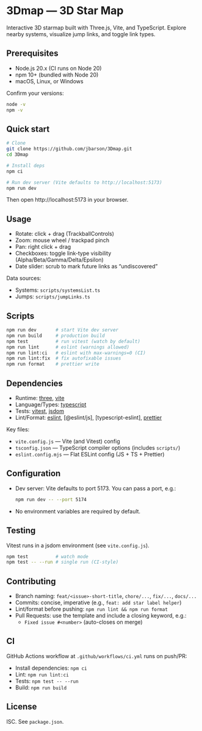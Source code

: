 # 3Dmap — 3D Star Map

Interactive 3D starmap built with Three.js, Vite, and TypeScript. Explore nearby systems, visualize jump links, and toggle link types.

## Prerequisites

- Node.js 20.x (CI runs on Node 20)
- npm 10+ (bundled with Node 20)
- macOS, Linux, or Windows

Confirm your versions:

```bash
node -v
npm -v
```

## Quick start

```bash
# Clone
git clone https://github.com/jbarson/3Dmap.git
cd 3Dmap

# Install deps
npm ci

# Run dev server (Vite defaults to http://localhost:5173)
npm run dev
```

Then open http://localhost:5173 in your browser.

## Usage

- Rotate: click + drag (TrackballControls)
- Zoom: mouse wheel / trackpad pinch
- Pan: right click + drag
- Checkboxes: toggle link-type visibility (Alpha/Beta/Gamma/Delta/Epsilon)
- Date slider: scrub to mark future links as “undiscovered”

Data sources:
- Systems: `scripts/systemsList.ts`
- Jumps: `scripts/jumpLinks.ts`

## Scripts

```bash
npm run dev       # start Vite dev server
npm run build     # production build
npm test          # run vitest (watch by default)
npm run lint      # eslint (warnings allowed)
npm run lint:ci   # eslint with max-warnings=0 (CI)
npm run lint:fix  # fix autofixable issues
npm run format    # prettier write
```

## Dependencies

- Runtime: [three], [vite]
- Language/Types: [typescript]
- Tests: [vitest], [jsdom]
- Lint/Format: [eslint], [@eslint/js], [typescript-eslint], [prettier]

Key files:
- `vite.config.js` — Vite (and Vitest) config
- `tsconfig.json` — TypeScript compiler options (includes `scripts/`)
- `eslint.config.mjs` — Flat ESLint config (JS + TS + Prettier)

## Configuration

- Dev server: Vite defaults to port 5173. You can pass a port, e.g.:
	```bash
	npm run dev -- --port 5174
	```
- No environment variables are required by default.

## Testing

Vitest runs in a jsdom environment (see `vite.config.js`).

```bash
npm test          # watch mode
npm test -- --run # single run (CI-style)
```

## Contributing

- Branch naming: `feat/<issue>-short-title`, `chore/...`, `fix/...`, `docs/...`
- Commits: concise, imperative (e.g., `feat: add star label helper`)
- Lint/format before pushing: `npm run lint && npm run format`
- Pull Requests: use the template and include a closing keyword, e.g.:
	- `Fixed issue #<number>` (auto-closes on merge)

## CI

GitHub Actions workflow at `.github/workflows/ci.yml` runs on push/PR:
- Install dependencies: `npm ci`
- Lint: `npm run lint:ci`
- Tests: `npm test -- --run`
- Build: `npm run build`

## License

ISC. See `package.json`.

<!-- references -->
[three]: https://threejs.org/
[vite]: https://vitejs.dev/
[typescript]: https://www.typescriptlang.org/
[vitest]: https://vitest.dev/
[jsdom]: https://github.com/jsdom/jsdom
[eslint]: https://eslint.org/
[prettier]: https://prettier.io/